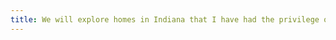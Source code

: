 ```yaml
---
title: We will explore homes in Indiana that I have had the privilege of visiting in my adventures.
---
```

